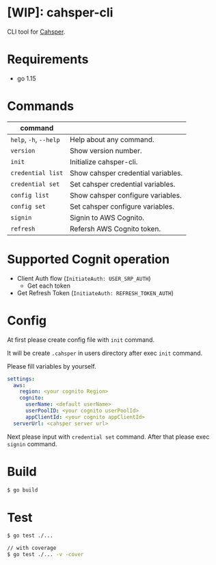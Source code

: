# [WIP]: cahsper-cli

CLI tool for [Cahsper](https://github.com/YoshinoriN/cahsper).

# Requirements

* go 1.15

# Commands

|command||
|---|---|
|`help`, `-h`, `--help`|Help about any command.|
|`version`|Show version number.|
|`init`|Initialize cahsper-cli.|
|`credential list`|Show cahsper credential variables.|
|`credential set`|Set cahsper credential variables.|
|`config list`|Show cahsper configure variables.|
|`config set`|Set cahsper configure variables.|
|`signin`|Signin to AWS Cognito.|
|`refresh`|Refersh AWS Cognito token.|

# Supported Cognit operation

* Client Auth flow (`InitiateAuth: USER_SRP_AUTH`)
    * Get each token
* Get Refresh Token (`InitiateAuth: REFRESH_TOKEN_AUTH`)

# Config

At first please create config file with `init` command.

It will be create `.cahsper` in users directory after exec `init` command.

Please fill variables by yourself.

```yaml
settings:
  aws:
    region: <your cognito Region>
    cognito:
      userName: <default userName>
      userPoolID: <your cognito userPoolId>
      appClientId: <your cognito appClientId>
  serverUrl: <cahsper server url>
```

Next please input with `credential set` command. After that please exec `signin` command.

# Build

```sh
$ go build
```

# Test

```sh
$ go test ./...

// with coverage
$ go test ./... -v -cover
```
